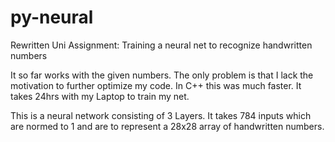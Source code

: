 # py-neural
Rewritten Uni Assignment: Training a neural net to recognize handwritten numbers

It so far works with the given numbers. The only problem is that I lack the motivation to further optimize my code. In C++ this was much faster. It takes 24hrs with my Laptop to train my net. 

This is a neural network consisting of 3 Layers. It takes 784 inputs which are normed to 1 and are to represent a 28x28 array of handwritten numbers.
